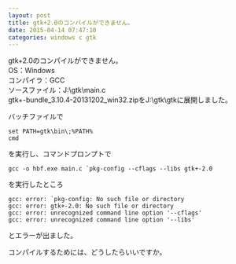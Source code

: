 ```yaml
---
layout: post
title: gtk+2.0のコンパイルができません。
date: 2015-04-14 07:47:10
categories: windows c gtk
---
```

<p>gtk+2.0のコンパイルができません。<br>
OS：Windows<br>
コンパイラ：GCC<br>
ソースファイル：J:\gtk\main.c<br>
gtk+-bundle_3.10.4-20131202_win32.zipをJ:\gtk\gtkに展開しました。</p>

<p>バッチファイルで</p>

```
set PATH=gtk\bin\;%PATH%
cmd
```

<p>を実行し、コマンドプロンプトで</p>

```
gcc -o hbf.exe main.c `pkg-config --cflags --libs gtk+-2.0
```

<p>を実行したところ</p>

```
gcc: error: `pkg-config: No such file or directory
gcc: error: gtk+-2.0: No such file or directory
gcc: error: unrecognized command line option '--cflags'
gcc: error: unrecognized command line option '--libs'
```

<p>とエラーが出ました。</p>

<p>コンパイルするためには、どうしたらいいですか。</p>

